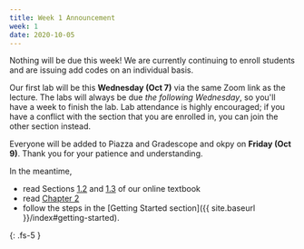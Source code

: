 ```yaml
---
title: Week 1 Announcement
week: 1
date: 2020-10-05
---
```


Nothing will be due this week! We are currently continuing to enroll students and are issuing add codes on an individual basis.

Our first lab will be this **Wednesday (Oct 7)** via the same Zoom link as the lecture.
The labs will always be due _the following Wednesday_, so you'll have a week to finish the lab.
Lab attendance is highly encouraged; if you have a conflict with the section that you are enrolled in,
you can join the other section instead.

Everyone will be added to Piazza and Gradescope and okpy on **Friday (Oct 9)**. 
Thank you for your patience and understanding.

In the meantime, 
* read Sections [1.2](https://www.inferentialthinking.com/chapters/01/2/why-data-science.html) and [1.3](https://www.inferentialthinking.com/chapters/01/3/Plotting_the_Classics.html) of our online textbook
* read [Chapter 2](https://www.inferentialthinking.com/chapters/02/causality-and-experiments.html)
* follow the steps in the [Getting Started section]({{ site.baseurl }}/index#getting-started).


{: .fs-5 }

